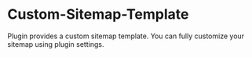 # Custom-Sitemap-Template
Plugin provides a custom sitemap template. You can fully customize your sitemap using plugin settings.
